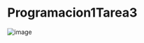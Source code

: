 # Programacion1Tarea3
![image](https://user-images.githubusercontent.com/53031659/122862070-8e840c00-d2ee-11eb-9062-e5abc9d48a25.png)
